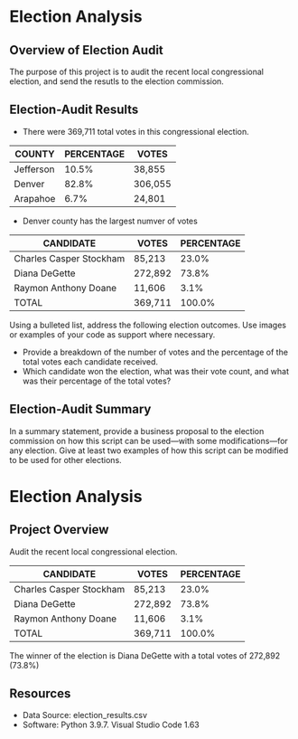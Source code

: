 # Election Analysis

## Overview of Election Audit
The purpose of this project is to audit the recent local congressional election, and send the resutls to the election commission.

## Election-Audit Results
* There were 369,711 total votes in this congressional election.

| COUNTY  | PERCENTAGE | VOTES |
| ------------- | ------------- | ------------- |
| Jefferson | 10.5%  | 38,855 |
| Denver | 82.8%  | 306,055 |
| Arapahoe | 6.7%  | 24,801 |
* Denver county has the largest numver of votes

| CANDIDATE  | VOTES | PERCENTAGE |
| ------------- | ------------- | ------------- |
| Charles Casper Stockham  | 85,213  | 23.0% |
| Diana DeGette  | 272,892  | 73.8% |
| Raymon Anthony Doane  | 11,606  | 3.1% |
| TOTAL  | 369,711  | 100.0% |


Using a bulleted list, address the following election outcomes. Use images or examples of your code as support where necessary.
* Provide a breakdown of the number of votes and the percentage of the total votes each candidate received.
* Which candidate won the election, what was their vote count, and what was their percentage of the total votes?



## Election-Audit Summary
In a summary statement, provide a business proposal to the election commission on how this script can be used—with some modifications—for any election. Give at least two examples of how this script can be modified to be used for other elections.


# Election Analysis

## Project Overview
Audit the recent local congressional election.

| CANDIDATE  | VOTES | PERCENTAGE |
| ------------- | ------------- | ------------- |
| Charles Casper Stockham  | 85,213  | 23.0% |
| Diana DeGette  | 272,892  | 73.8% |
| Raymon Anthony Doane  | 11,606  | 3.1% |
| TOTAL  | 369,711  | 100.0% |

The winner of the election is Diana DeGette with a total votes of 272,892 (73.8%)

## Resources
* Data Source: election_results.csv
* Software: Python 3.9.7. Visual Studio Code 1.63
